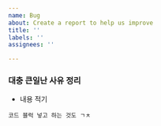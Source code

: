 ```yaml
---
name: Bug
about: Create a report to help us improve
title: ''
labels: ''
assignees: ''

---
```


### 대충 큰일난 사유 정리

- 내용 적기

```
코드 블럭 넣고 하는 것도 ㄱㅊ
```
